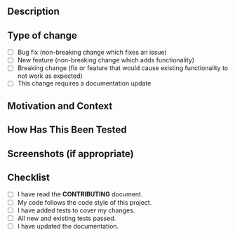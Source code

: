<!--- Provide a general summary of your changes in the Title above -->

## Description

<!--- Describe your changes in detail -->

## Type of change

<!--- What type of change does your code introduce? Put an `x` in all the boxes that apply: -->

- [ ] Bug fix (non-breaking change which fixes an issue)
- [ ] New feature (non-breaking change which adds functionality)
- [ ] Breaking change (fix or feature that would cause existing functionality to not work as expected)
- [ ] This change requires a documentation update

## Motivation and Context

<!--- Why is this change required? What problem does it solve? -->
<!--- If it fixes an open issue, please link to the issue here. -->

## How Has This Been Tested

<!--- Please describe in detail how you tested your changes. -->
<!--- Include details of your testing environment, tests ran to see how -->
<!--- your change affects other areas of the code, etc. -->

## Screenshots (if appropriate)

## Checklist

<!--- Go over all the following points, and put an `x` in all the boxes that apply. -->
<!--- If you're unsure about any of these, don't hesitate to ask. We're here to help! -->

- [ ] I have read the **CONTRIBUTING** document.
- [ ] My code follows the code style of this project.
- [ ] I have added tests to cover my changes.
- [ ] All new and existing tests passed.
- [ ] I have updated the documentation.